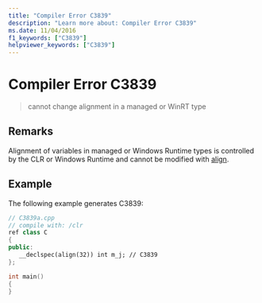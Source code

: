 ```yaml
---
title: "Compiler Error C3839"
description: "Learn more about: Compiler Error C3839"
ms.date: 11/04/2016
f1_keywords: ["C3839"]
helpviewer_keywords: ["C3839"]
---
```

# Compiler Error C3839

> cannot change alignment in a managed or WinRT type

## Remarks

Alignment of variables in managed or Windows Runtime types is controlled by the CLR or Windows Runtime and cannot be modified with [align](../../cpp/align-cpp.md).

## Example

The following example generates C3839:

```cpp
// C3839a.cpp
// compile with: /clr
ref class C
{
public:
   __declspec(align(32)) int m_j; // C3839
};

int main()
{
}
```

